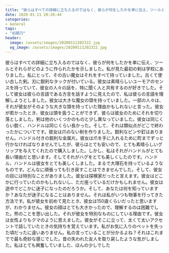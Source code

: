 ```yaml
---
title: "彼らはすべての詳細に立ち入るのではなく、彼らが何をしたかを単に伝え、ツールとそれらがどのように作られたかを示しました。"
date: 2020-01-11 20:26:44
categories:
- General
tags:
- "初期刀"
header:
  image: /assets/images/20200111202322.jpg
  og_image: /assets/images/20200111202322.jpg
---
```


彼らはすべての詳細に立ち入るのではなく、彼らが何をしたかを単に伝え、ツールとそれらがどのように作られたかを示しました。私が見た最初の剣は学校にありました。私にとって、その古い魔女はそれをすべて持っていました。古くて使い古した剣。刃に鋭利なタックが付いている。彼女は素晴らしいユーモアのセンスを持っていて、彼女の人々の話を、特に聞く人と共有するのが好きでした。そして彼女は彼らの言語である方言を話すように見えたので、私は彼らの言語を理解しようとしました。彼女は大きな魔女の頭を持っていました。一部の人々は、それが彼女がそのような大きな頭を持っていた理由かもしれないと言った。彼女が若かったとき、彼女は頭を扱うことができず、彼らは彼女のためにそれを切り落としました。剣は他のいくつかのものと少し異なっていました。彼女は同じくらい鋭く、ハンドルは同じくらい長かった。そして、それは類似点がどこで終わったかについてです。彼女は爪のない剣を作りました。鋭利なピンや釘はありません。ハンドル付きの鋭利な金属片。彼女は爪を手に入れるために町までずっと行かなければなりませんでしたが、彼らはとても安いので、とても素晴らしいグリップを与えてくれたので購入しました。しかし、私はそれがハンドルがとても長い理由だと思います。そしてそれがハグをとても美しくしたのです。ハンドル、ハンドルは彼女をとても美しくしました。まるで大理石を持っているようなものです。どんなに頑張っても引き戻すことはできませんでした。そして、彼女の目には特別なことがありました。彼女は探検家だったと言えます。彼女はどこかに行っていたのかもしれないし、ただ座っているだけかもしれません。彼女は途中でどこかに迷子になったのだろうか。そして、あなたは何を知っていますか？あなたが迷子になることはありません。それは私がいつも物事を行ってきた方法です。私が彼女を初めて見たとき、彼女は150歳くらいだったと思いますが、わかりません。彼女の顔はとても大きかったので、理解するのは困難でした。熊のことを思い出した。それが彼女を特別なものにしている理由です。彼女は女性よりもクマのように思えました。彼女がそこに立って、太くて太いアクセントで話していたときの気持ちを覚えています。私がお気に入りのペットを失った頃だったに違いありません。私の言っていることが分かるよね？それはこれまでで最も奇妙な感じでした。昔の失われた友人を取り戻したような気がしました。私はとても興奮していました、ほんの少しでした
